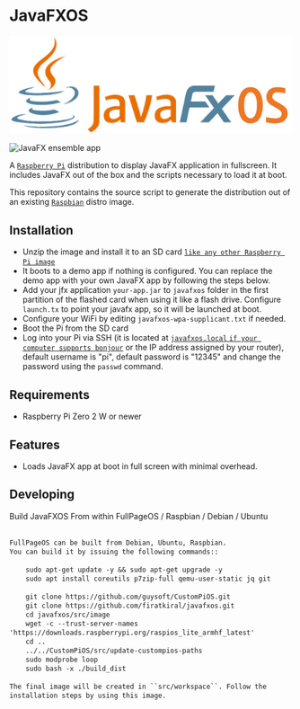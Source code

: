 JavaFXOS
==========

![JavaFXOS logo](https://raw.githubusercontent.com/firatkiral/javafxos/main/media/javafxos.jpg)

![JavaFX ensemble app](https://raw.githubusercontent.com/firatkiral/javafxos/main/media/ensemble.gif)

A [`Raspberry Pi`](http://www.raspberrypi.org/) distribution to display JavaFX application in fullscreen. It includes JavaFX out of the box and the scripts necessary to load it at boot.

This repository contains the source script to generate the distribution out of an existing [`Raspbian`](http://www.raspbian.org) distro image.


Installation
--------------

- Unzip the image and install it to an SD card [`like any other Raspberry Pi image`](https://www.raspberrypi.org/documentation/installation/installing-images/README.md)
- It boots to a demo app if nothing is configured. You can replace the demo app with your own JavaFX app by following the steps below.
- Add your jfx application ``your-app.jar`` to ``javafxos`` folder in the first partition of the flashed card when using it like a flash drive. Configure ``launch.tx`` to point your javafx app, so it will be launched at boot.
- Configure your WiFi by editing ``javafxos-wpa-supplicant.txt`` if needed.
- Boot the Pi from the SD card
- Log into your Pi via SSH (it is located at [``javafxos.local`` `if your computer supports bonjour`](https://learn.adafruit.com/bonjour-zeroconf-networking-for-windows-and-linux/overview) or the IP address assigned by your router), default username is "pi", default password is "12345" and change the password using the ``passwd`` command.

Requirements
------------
* Raspberry Pi Zero 2 W or newer


Features
--------

* Loads JavaFX app at boot in full screen with minimal overhead.

Developing
----------


Build JavaFXOS From within FullPageOS / Raspbian / Debian / Ubuntu
~~~~~~~~~~~~~~~~~~~~~~~~~~~~~~~~~~~~~~~~~~~~~~~~~~~~~~~~~~~~~~~~~~

FullPageOS can be built from Debian, Ubuntu, Raspbian.
You can build it by issuing the following commands::

    sudo apt-get update -y && sudo apt-get upgrade -y
    sudo apt install coreutils p7zip-full qemu-user-static jq git
    
    git clone https://github.com/guysoft/CustomPiOS.git
    git clone https://github.com/firatkiral/javafxos.git
    cd javafxos/src/image
    wget -c --trust-server-names 'https://downloads.raspberrypi.org/raspios_lite_armhf_latest'
    cd ..
    ../../CustomPiOS/src/update-custompios-paths
    sudo modprobe loop
    sudo bash -x ./build_dist

The final image will be created in ``src/workspace``. Follow the installation steps by using this image.